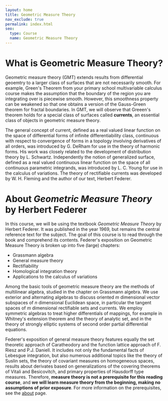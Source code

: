 ```yaml
---
layout: home
title: Geometric Measure Theory
nav_exclude: true
permalink: index.html
seo:
  type: Course
  name: Geometric Measure Theory
---
```


# What is Geometric Measure Theory?

Geometric measure theory (GMT) extends results from differential geoemtry to a larger class of surfaces that are not necessarily smooth. For example, Green's Theorem from your primary school multivariable calculus course makes the assumption that the boundary of the region you are integrating over is piecewise smooth. However, this smoothness property can be weakened so that one obtains a version of the Gauss-Green theorem for fractal boundaries. In GMT, we will observe that Greeen's theorem holds for a special class of surfaces called **currents**, an essential class of objects in geometric measure theory. 

The general concept of current, defined as a real valued linear function on the space of differential forms of infinite differentiability class, continuous with respect to convergence of forms in a topology involving derivatives of all orders, was introduced by G. DeRham for use in the theory of harmonic forms. His work was closely related to the development of distribution theory by L. Schwartz. Independently the notion of generalized surface, defined as a real valued continuous linear function on the space of all continuous parametric integrands, was introduced by L. C. Young for use in the calculus of variations. The theory of rectifiable currents was developed by W. H. Fleming and the author of our text, Herbert Federer. 


# About *Geometric Measure Theory* by Herbert Federer

In this course, we will be using the textbook *Geometric Measure Theory* by Herbert Federer. It was published in the year 1969, but remains the central reference text for the subject. The goal of this course is to read through the book and comprehend its contents. Federer's exposition on Geometric Measure Theory is broken up into five (large) chapters:

- Grassmann algebra
- General measure theory
- Rectifiability
- Homological integration theory
- Applications to the calculus of variations

Among the basic tools of geometric measure theory are the methods of multilinear algebra, studied in the chapter on Grassmann algebra. We use exterior and alternating algebras to discuss oriented *m* dimensional vector subspaces of *n* dimensional Euclidean space, in particular the tangent spaces of *m* dimensional rectifiable sets and currents. We employ symmetric algebras to treat higher differentials of mappings, for example in Whitney's extension theorem and the theory of analytic set, and in
the theory of strongly elliptic systems of second order partial differential equations.  

Federer's exposition of general measure theory features equally the set theoretic approach of Caratheodory and the function lattice approach of F. Riesz and P.J. Daniell. It includes not only the fundamental facts of Lebesgue integration, but also numerous additional topics like the theory of Suslin sets, the theory of covariant measures on homogeneous spaces, results about derivates based on generalizations of the covering theorems of Vitali and Besicovitch, and primary properties of Hausdorff type measures. Therefore, **measure theory is not a prerequisite for this reading course**, and **we will learn measure theory from the beginning, making no assumptions of prior exposure**. For more information on the prerequisites, see the [about](about.md) page. 


